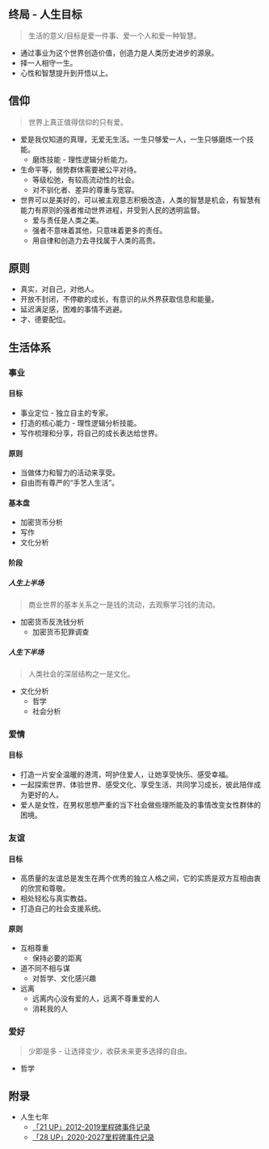 ## 终局 - 人生目标
> 生活的意义/目标是爱一件事、爱一个人和爱一种智慧。

- 通过事业为这个世界创造价值，创造力是人类历史进步的源泉。
- 择一人相守一生。
- 心性和智慧提升到开悟以上。

## 信仰
> 世界上真正值得信仰的只有爱。

- 爱是我仅知道的真理，无爱无生活。一生只够爱一人，一生只够磨炼一个技能。
  - 磨炼技能 - 理性逻辑分析能力。
- 生命平等，弱势群体需要被公平对待。
  - 等级松弛，有较高流动性的社会。
  - 对不驯化者、差异的尊重与宽容。
- 世界可以是美好的，可以被主观意志积极改造，人类的智慧是机会，有智慧有能力有原则的强者推动世界进程，并受到人民的透明监督。
  - 爱与责任是人类之美。
  - 强者不意味着其他，只意味着更多的责任。
  - 用自律和创造力去寻找属于人类的高贵。

## 原则
- 真实，对自己，对他人。
- 开放不封闭，不停歇的成长，有意识的从外界获取信息和能量。
- 延迟满足感，困难的事情不逃避。
- 才、德要配位。

## 生活体系

### 事业

#### 目标
- 事业定位 - 独立自主的专家。
- 打造的核心能力 - 理性逻辑分析技能。
- 写作梳理和分享，将自己的成长表达给世界。

#### 原则
- 当做体力和智力的活动来享受。
- 自由而有尊严的“手艺人生活”。

#### 基本盘
- 加密货币分析
- 写作
- 文化分析

#### 阶段

##### 人生上半场
> 商业世界的基本关系之一是钱的流动，去观察学习钱的流动。

- 加密货币反洗钱分析
  - 加密货币犯罪调查

##### 人生下半场
> 人类社会的深层结构之一是文化。

- 文化分析
  - 哲学
  - 社会分析

### 爱情

#### 目标
- 打造一片安全温暖的港湾，呵护住爱人，让她享受快乐、感受幸福。
- 一起探索世界、体验世界、感受文化、享受生活、共同学习成长，彼此陪伴成为更好的人。
- 爱人是女性，在男权思想严重的当下社会做些理所能及的事情改变女性群体的困境。

### 友谊

#### 目标
- 高质量的友谊总是发生在两个优秀的独立人格之间，它的实质是双方互相由衷的欣赏和尊敬。
- 相处轻松与真实教益。
- 打造自己的社会支援系统。

#### 原则
- 互相尊重
  - 保持必要的距离
- 道不同不相与谋
  - 对哲学、文化感兴趣
- 远离
  - 远离内心没有爱的人，远离不尊重爱的人
  - 消耗我的人

### 爱好
> 少即是多 - 让选择变少，收获未来更多选择的自由。

- 哲学

## 附录
- 人生七年
  - [「21 UP」2012-2019里程碑事件记录](appendix/life-in-seven-years/21_up.md)
  - [「28 UP」2020-2027里程碑事件记录](appendix/life-in-seven-years/28_up.md)